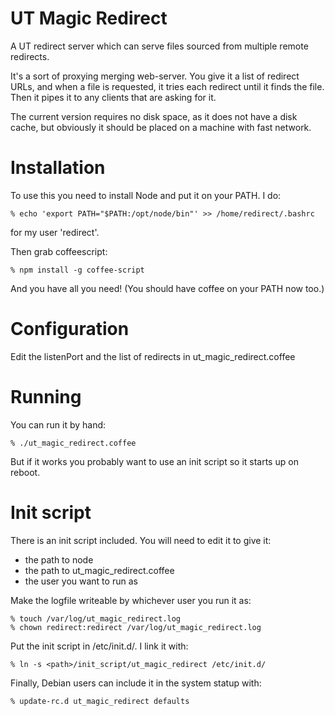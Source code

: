 UT Magic Redirect
=================

A UT redirect server which can serve files sourced from multiple remote redirects.

It's a sort of proxying merging web-server.  You give it a list of redirect
URLs, and when a file is requested, it tries each redirect until it finds the
file.  Then it pipes it to any clients that are asking for it.

The current version requires no disk space, as it does not have a disk cache,
but obviously it should be placed on a machine with fast network.


# Installation

To use this you need to install Node and put it on your PATH.  I do:

    % echo 'export PATH="$PATH:/opt/node/bin"' >> /home/redirect/.bashrc

for my user 'redirect'.

Then grab coffeescript:

    % npm install -g coffee-script

And you have all you need!  (You should have coffee on your PATH now too.)


# Configuration

Edit the listenPort and the list of redirects in ut_magic_redirect.coffee


# Running

You can run it by hand:

    % ./ut_magic_redirect.coffee

But if it works you probably want to use an init script so it starts up on
reboot.


# Init script

There is an init script included.  You will need to edit it to give it:

- the path to node
- the path to ut_magic_redirect.coffee
- the user you want to run as

Make the logfile writeable by whichever user you run it as:

    % touch /var/log/ut_magic_redirect.log
    % chown redirect:redirect /var/log/ut_magic_redirect.log

Put the init script in /etc/init.d/.  I link it with:

    % ln -s <path>/init_script/ut_magic_redirect /etc/init.d/

Finally, Debian users can include it in the system statup with:

    % update-rc.d ut_magic_redirect defaults


